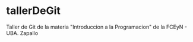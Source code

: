 # tallerDeGit

Taller de Git de la materia "Introduccion a la Programacion" de la FCEyN - UBA.
Zapallo

